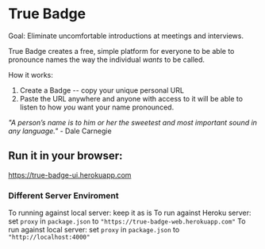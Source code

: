 # True Badge

Goal: Eliminate uncomfortable introductions at meetings and interviews. 

True Badge creates a free, simple platform for everyone to be able to pronounce names the way the individual <i>wants</i> to be called. 

How it works:
1) Create a Badge -- copy your unique personal URL
2) Paste the URL anywhere and anyone with access to it will be able to listen to how <i>you</i> want your name pronounced.

<i>"A person’s name is to him or her the sweetest and most important sound in any language."</i> - Dale Carnegie

## Run it in your browser: 
https://true-badge-ui.herokuapp.com

### Different Server Enviroment
To running against local server: keep it as is
To run against Heroku server: set `proxy` in `package.json` to `"https://true-badge-web.herokuapp.com"`
To run against local server: set `proxy` in `package.json` to `"http://localhost:4000"`